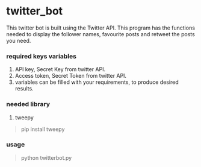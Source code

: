 # twitter_bot
This twitter bot is built using the Twitter API.
This program has the functions needed to display the follower names, favourite posts and retweet the posts you need.

### required keys variables
1. API key, Secret Key from twitter API.
2. Access token, Secret Token from twitter API.
3. variables can be filled with your requirements, to produce desired results.

### needed library
1. tweepy
> pip install tweepy

### usage
> python twitterbot.py

